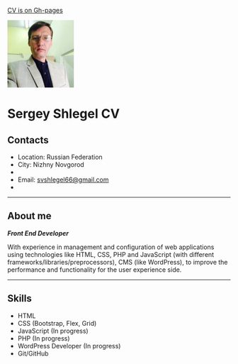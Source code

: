 <!--HEADER-->
[CV is on Gh-pages](https://svhanz.github.io/rsschool-cv/cv)

![foto](foto.jpg)
# Sergey Shlegel CV 
<!--CONTACTS-->
## Contacts
* Location: Russian Federation
* City: Nizhny Novgorod
* 
* Email: svshlegel66@gmail.com
* 
***
<!--DESCRIPTION--> 
## About me
***Front End Developer***  

With experience in management and configuration of web applications using technologies like HTML, CSS, PHP and JavaScript (with different frameworks/libraries/preprocessors), CMS (like WordPress),  to improve the performance and functionality for the user experience side.  
***

## Skills
* HTML
* CSS (Bootstrap, Flex, Grid)
* JavaScript (In progress)
* PHP (In progress)
* WordPress Developer (In progress)
* Git/GitHub

